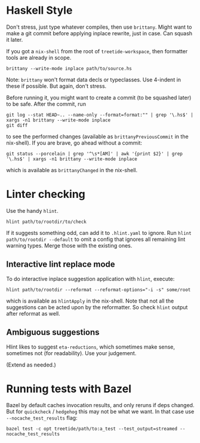 # Haskell Style

Don't stress, just type whatever compiles, then use `brittany`. Might want to
make a git commit before applying inplace rewrite, just in case. Can squash it
later.

If you got a `nix-shell` from the root of `treetide-workspace`, then formatter
tools are already in scope.

```
brittany --write-mode inplace path/to/source.hs
```

Note: `brittany` won't format data decls or typeclasses. Use 4-indent in these
if possible. But again, don't stress.

Before running it, you might want to create a commit (to be squashed later) to
be safe. After the commit, run

```
git log --stat HEAD~.. --name-only --format=format:"" | grep '\.hs$' | xargs -n1 brittany --write-mode inplace
git diff
```

to see the performed changes (available as `brittanyPreviousCommit` in the
nix-shell).  If you are brave, go ahead without a commit:

```
git status --porcelain | grep '^\s*[AM]' | awk '{print $2}' | grep '\.hs$' | xargs -n1 brittany --write-mode inplace
```

which is available as `brittanyChanged` in the nix-shell.

# Linter checking

Use the handy `hlint`.

```
hlint path/to/rootdir/to/check
```

If it suggests something odd, can add it to `.hlint.yaml` to ignore. Run
`hlint path/to/rootdir --default` to omit a config that ignores all remaining
lint warning types. Merge those with the existing ones.

## Interactive lint replace mode

To do interactive inplace suggestion application with `hlint`, execute:

```
hlint path/to/rootdir --reformat --reformat-options="-i -s" some/root
```

which is available as `hlintApply` in the nix-shell. Note that not all the
suggestions can be acted upon by the reformatter. So check `hlint` output after
reformat as well.

## Ambiguous suggestions

Hlint likes to suggest `eta-reductions`, which sometimes make sense, sometimes
not (for readability). Use your judgement.

(Extend as needed.)

# Running tests with Bazel

Bazel by default caches invocation results, and only reruns if deps changed.
But for `quickcheck` / `hedgehog` this may not be what we want. In that case
use `--nocache_test_results` flag:

```
bazel test -c opt treetide/path/to:a_test --test_output=streamed --nocache_test_results
```

